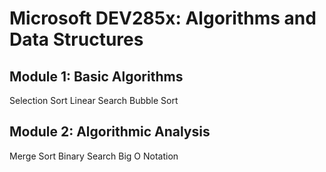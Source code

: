 # Microsoft DEV285x: Algorithms and Data Structures

## Module 1: Basic Algorithms
Selection Sort
Linear Search
Bubble Sort

## Module 2: Algorithmic Analysis
Merge Sort
Binary Search
Big O Notation